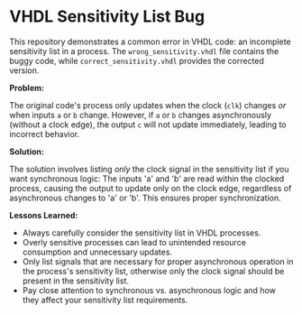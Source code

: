 # VHDL Sensitivity List Bug

This repository demonstrates a common error in VHDL code: an incomplete sensitivity list in a process.  The `wrong_sensitivity.vhdl` file contains the buggy code, while `correct_sensitivity.vhdl` provides the corrected version.

**Problem:**

The original code's process only updates when the clock (`clk`) changes *or* when inputs `a` or `b` change.  However, if `a` or `b` changes asynchronously (without a clock edge), the output `c` will not update immediately, leading to incorrect behavior.

**Solution:**

The solution involves listing *only* the clock signal in the sensitivity list if you want synchronous logic:  The inputs 'a' and 'b' are read within the clocked process, causing the output to update only on the clock edge, regardless of asynchronous changes to 'a' or 'b'. This ensures proper synchronization.

**Lessons Learned:**

* Always carefully consider the sensitivity list in VHDL processes.
* Overly sensitive processes can lead to unintended resource consumption and unnecessary updates.
* Only list signals that are necessary for proper asynchronous operation in the process's sensitivity list, otherwise only the clock signal should be present in the sensitivity list. 
* Pay close attention to synchronous vs. asynchronous logic and how they affect your sensitivity list requirements.
